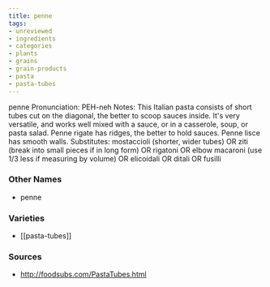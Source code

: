 ```yaml
---
title: penne
tags:
- unreviewed
- ingredients
- categories
- plants
- grains
- grain-products
- pasta
- pasta-tubes
---
```

penne Pronunciation: PEH-neh Notes: This Italian pasta consists of short tubes cut on the diagonal, the better to scoop sauces inside. It's very versatile, and works well mixed with a sauce, or in a casserole, soup, or pasta salad. Penne rigate has ridges, the better to hold sauces. Penne lisce has smooth walls. Substitutes: mostaccioli (shorter, wider tubes) OR ziti (break into small pieces if in long form) OR rigatoni OR elbow macaroni (use 1/3 less if measuring by volume) OR elicoidali OR ditali OR fusilli

### Other Names

* penne

### Varieties

* [[pasta-tubes]]

### Sources
* http://foodsubs.com/PastaTubes.html
